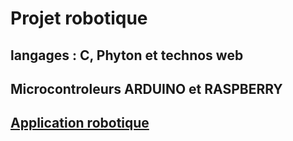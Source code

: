 # Projet robotique
## langages : C, Phyton et technos web

## Microcontroleurs ARDUINO et RASPBERRY

## [Application robotique](https://ricou12.github.io/Robotique/)


